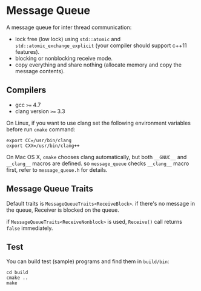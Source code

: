 # Message Queue

A message queue for inter thread communication:

* lock free (low lock) using `std::atomic` and `std::atomic_exchange_explicit`
(your compiler should support c++11 features).
* blocking or nonblocking receive mode.
* copy everything and share nothing
(allocate memory and copy the message contents).

## Compilers

* gcc `>=` 4.7
* clang version `>=` 3.3

On Linux, if you want to use clang set the following environment variables
before run `cmake` command:

    export CC=/usr/bin/clang
    export CXX=/usr/bin/clang++

On Mac OS X, `cmake` chooses clang automatically, but both `__GNUC__` and
`__clang__` macros are defined. so `message_queue` checks `__clang__` macro
first, refer to `message_queue.h` for details.


## Message Queue Traits

Default traits is `MessageQueueTraits<ReceiveBlock>`.
if there's no message in the queue, Receiver is blocked on the queue.

if `MessageQueueTraits<ReceiveNonblock>` is used, `Receive()` call returns
`false` immediately.

## Test

You can build test (sample) programs and find them in `build/bin`:

    cd build
    cmake ..
    make
